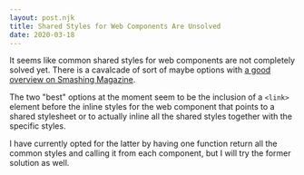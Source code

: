 ```yaml
---
layout: post.njk
title: Shared Styles for Web Components Are Unsolved
date: 2020-03-18
---
```


It seems like common shared styles for web components are not completely solved yet. There is a cavalcade of sort of maybe options with [a good overview on Smashing Magazine](https://www.smashingmagazine.com/2016/12/styling-web-components-using-a-shared-style-sheet/).

The two "best" options at the moment seem to be the inclusion of a `<link>` element before the inline styles for the web component that points to a shared stylesheet or to actually inline all the shared styles together with the specific styles.

I have currently opted for the latter by having one function return all the common styles and calling it from each component, but I will try the former solution as well.
